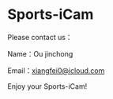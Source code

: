 # Sports-iCam

Please contact us：

Name：Ou jinchong

Email：xiangfei0@icloud.com


Enjoy your Sports-iCam!
